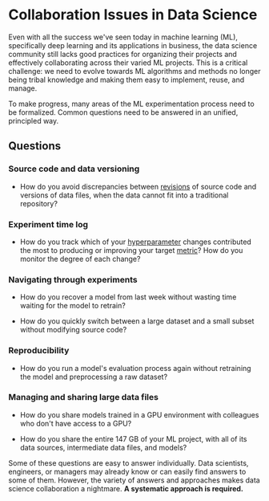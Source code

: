 # Collaboration Issues in Data Science

Even with all the success we've seen today in machine learning (ML),
specifically deep learning and its applications in business, the data science
community still lacks good practices for organizing their projects and
effectively collaborating across their varied ML projects. This is a critical
challenge: we need to evolve towards ML algorithms and methods no longer being
tribal knowledge and making them easy to implement, reuse, and manage.

To make progress, many areas of the ML experimentation process need to be
formalized. Common questions need to be answered in an unified, principled way.

## Questions

### Source code and data versioning

- How do you avoid discrepancies between
  [revisions](https://git-scm.com/docs/revisions) of source code and versions of
  data files, when the data cannot fit into a traditional repository?

### Experiment time log

- How do you track which of your
  [hyperparameter](<https://en.wikipedia.org/wiki/Hyperparameter_(machine_learning)>)
  changes contributed the most to producing or improving your target
  [metric](/doc/command-reference/metrics)? How do you monitor the degree of
  each change?

### Navigating through experiments

- How do you recover a model from last week without wasting time waiting for the
  model to retrain?

- How do you quickly switch between a large dataset and a small subset without
  modifying source code?

### Reproducibility

- How do you run a model's evaluation process again without retraining the model
  and preprocessing a raw dataset?

### Managing and sharing large data files

- How do you share models trained in a GPU environment with colleagues who don't
  have access to a GPU?

- How do you share the entire 147 GB of your ML project, with all of its data
  sources, intermediate data files, and models?

Some of these questions are easy to answer individually. Data scientists,
engineers, or managers may already know or can easily find answers to some of
them. However, the variety of answers and approaches makes data science
collaboration a nightmare. **A systematic approach is required.**
